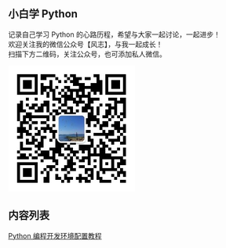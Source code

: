 ## 小白学 Python
记录自己学习 Python 的心路历程，希望与大家一起讨论，一起进步！  
欢迎关注我的微信公众号【风志】，与我一起成长！  
扫描下方二维码，关注公众号，也可添加私人微信。  

![image](https://github.com/Mr106/-Python-/blob/main/images/%E5%85%AC%E4%BC%97%E5%8F%B7%E4%BA%8C%E7%BB%B4%E7%A0%81.jpg)  
## 内容列表
[Python 编程开发环境配置教程](https://mp.weixin.qq.com/s?__biz=Mzg3ODIwMDQzOQ==&mid=2247483791&idx=1&sn=300dcae21942c9518018a8341e6beec4&chksm=cf161297f8619b81ccf7846ab0356c02ad41dc75cd5a96929ca0990c6ea7cf029eaddc5073b7&token=1419393917&lang=zh_CN#rd)
